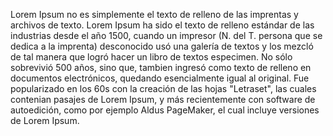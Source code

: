 Lorem Ipsum no es simplemente el texto de relleno de las imprentas y archivos de texto. Lorem Ipsum 
ha sido el texto de relleno estándar de las industrias desde el año 1500, cuando un impresor
(N. del T. persona que se dedica a la imprenta) desconocido usó una galería de textos y los 
mezcló de tal manera que logró hacer un libro de textos especimen. No sólo sobrevivió 500 años, 
sino que, tambien ingresó como texto de relleno en documentos electrónicos, quedando esencialmente 
igual al original. Fue popularizado en los 60s con la creación de las hojas "Letraset",
las cuales contenian pasajes de Lorem Ipsum, y más recientemente con software de autoedición, 
como por ejemplo Aldus PageMaker, el cual incluye versiones de Lorem Ipsum.